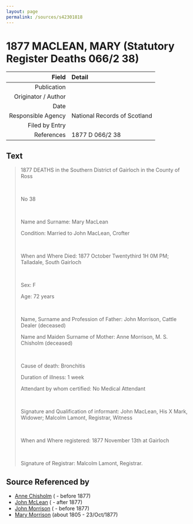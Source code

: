 ```yaml
---
layout: page
permalink: /sources/s42301818
---
```


# 1877 MACLEAN, MARY (Statutory Register Deaths 066/2 38)

Field | Detail
---:|:---
Publication | 
Originator / Author | 
Date | 
Responsible Agency | National Records of Scotland
Filed by Entry | 
References | 1877 D 066/2 38

## Text

> 1877 DEATHS in the Southern District of Gairloch in the County of Ross
>
> <br/>
>
> No 38
>
> <br/>
>
> Name and Surname: Mary MacLean
>
> Condition: Married to John MacLean, Crofter
>
> <br/>
>
> When and Where Died: 1877 October Twentythird 1H 0M PM; Talladale, South Gairloch
>
> <br/>
>
> Sex: F
>
> Age: 72 years
>
> <br/>
>
> Name, Surname and Profession of Father: John Morrison, Cattle Dealer (deceased)
>
> Name and Maiden Surname of Mother: Anne Morrison, M. S. Chisholm (deceased)
>
> <br/>
>
> Cause of death: Bronchitis
>
> Duration of illness: 1 week
>
> Attendant by whom certified: No Medical Attendant
>
> <br/>
>
> Signature and Qualification of informant: John MacLean, His X Mark, Widower; Malcolm Lamont, Registrar, Witness
>
> <br/>
>
> When and Where registered: 1877 November 13th at Gairloch
>
> <br/>
>
> Signature of Registrar: Malcolm Lamont, Registrar.
>

## Source Referenced by

* [Anne Chisholm](../people/@48064613@-anne-chisholm-b-d1877.md) ( - before 1877)
* [John McLean](../people/@91397610@-john-mclean-b-d1877.md) ( - after 1877)
* [John Morrison](../people/@39757210@-john-morrison-b-d1877.md) ( - before 1877)
* [Mary Morrison](../people/@18316154@-mary-morrison-b1805-d1877-10-23.md) (about 1805 - 23/Oct/1877)
